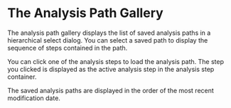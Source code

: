 <!-- loio1adb7d53b5c19456e10000000a423f68 -->

# The Analysis Path Gallery

The analysis path gallery displays the list of saved analysis paths in a hierarchical select dialog. You can select a saved path to display the sequence of steps contained in the path.

You can click one of the analysis steps to load the analysis path. The step you clicked is displayed as the active analysis step in the analysis step container.

The saved analysis paths are displayed in the order of the most recent modification date.

